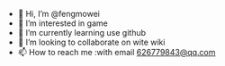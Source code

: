 - 👋 Hi, I’m @fengmowei
- 👀 I’m interested in game
- 🌱 I’m currently learning use github
- 💞️ I’m looking to collaborate on wite wiki
- 📫 How to reach me :with email 626779843@qq.com

<!---
fengmowei/fengmowei is a ✨ special ✨ repository because its `README.md` (this file) appears on your GitHub profile.
You can click the Preview link to take a look at your changes.
--->
